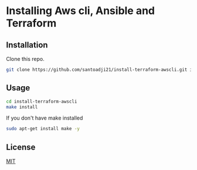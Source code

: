 # Installing Aws cli, Ansible and Terraform


## Installation

Clone this repo.

```bash
git clone https://github.com/santoadji21/install-terraform-awscli.git install-terraform-awscli
```

## Usage

```bash
cd install-terraform-awscli
make install
```
If you don't have make installed 

```bash
sudo apt-get install make -y
```

## License
[MIT](https://choosealicense.com/licenses/mit/)